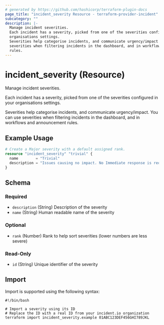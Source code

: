 ```yaml
---
# generated by https://github.com/hashicorp/terraform-plugin-docs
page_title: "incident_severity Resource - terraform-provider-incident"
subcategory: ""
description: |-
  Manage incident severities.
  Each incident has a severity, picked from one of the severities configured in your
  organisations settings.
  Severities help categorise incidents, and communicate urgency/impact. You can use
  severities when filtering incidents in the dashboard, and in workflows and announcement
  rules.
---
```


# incident_severity (Resource)

Manage incident severities.

Each incident has a severity, picked from one of the severities configured in your
organisations settings.

Severities help categorise incidents, and communicate urgency/impact. You can use
severities when filtering incidents in the dashboard, and in workflows and announcement
rules.

## Example Usage

```terraform
# Create a Major severity with a default assigned rank.
resource "incident_severity" "trivial" {
  name        = "Trivial"
  description = "Issues causing no impact. No Immediate response is required."
}
```

<!-- schema generated by tfplugindocs -->
## Schema

### Required

- `description` (String) Description of the severity
- `name` (String) Human readable name of the severity

### Optional

- `rank` (Number) Rank to help sort severities (lower numbers are less severe)

### Read-Only

- `id` (String) Unique identifier of the severity

## Import

Import is supported using the following syntax:

```shell
#!/bin/bash

# Import a severity using its ID
# Replace the ID with a real ID from your incident.io organization
terraform import incident_severity.example 01ABC123DEF456GHI789JKL
```
